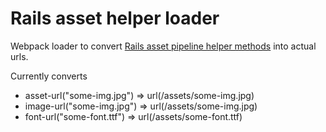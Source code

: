 # Rails asset helper loader

Webpack loader to convert [Rails asset pipeline helper methods](http://guides.rubyonrails.org/v4.2/asset_pipeline.html#css-and-sass) into actual urls.

Currently converts

- asset-url("some-img.jpg") => url(/assets/some-img.jpg)
- image-url("some-img.jpg") => url(/assets/some-img.jpg)
- font-url("some-font.ttf") => url(/assets/some-font.ttf)
